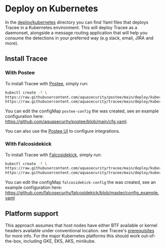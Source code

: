 # Deploy on Kubernetes

In the [deploy/kubernetes](https://github.com/aquasecurity/tracee/blob/main/deploy/kubernetes) directory you can find Yaml files that deploys Tracee in a Kubernetes environment. This will deploy Tracee as a daemonset, alongside a message routing application that will help you consume the detections in your preferred way (e.g slack, email, JIRA and more).

## Install Tracee

### With Postee

To install Tracee with [Postee](https://github.com/aquasecurity/postee), simply run:

``` bash
kubectl create -f \
https://raw.githubusercontent.com/aquasecurity/postee/main/deploy/kubernetes/postee.yaml -f \
https://raw.githubusercontent.com/aquasecurity/tracee/main/deploy/kubernetes/tracee-postee/tracee.yaml
```

You can edit the configMap `postee-config` the was created, see an example configuration here: https://github.com/aquasecurity/postee/blob/main/cfg.yaml.

You can also use the [Postee UI](https://github.com/aquasecurity/postee#postee-ui) to configure integrations.

### With Falcosidekick

To install Tracee with [Falcosidekick](https://github.com/falcosecurity/falcosidekick), simply run:

``` bash
kubectl create -f \
https://raw.githubusercontent.com/aquasecurity/tracee/main/deploy/kubernetes/tracee-falcosidekick/falcosidekick.yaml -f \
https://raw.githubusercontent.com/aquasecurity/tracee/main/deploy/kubernetes/tracee-falcosidekick/tracee.yaml
```

You can edit the configMap `falcosidekick-config` the was created, see an example configuration here: https://github.com/falcosecurity/falcosidekick/blob/master/config_example.yaml

## Platform support

This approach assumes that host nodes have either BTF available or kernel headers available under conventional location. see Tracee's [prerequisites](https://aquasecurity.github.io/tracee/dev/install/prerequisites/) for more info. For the major Kubernetes platforms this should work out-of-the-box, including GKE, EKS, AKS, minikube. 
